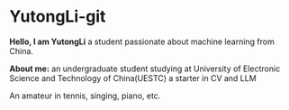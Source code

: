 # YutongLi-git
**Hello, I am YutongLi**
a student passionate about machine learning from China.

**About me:**
an undergraduate student studying at University of Electronic Science and Technology of China(UESTC)
a starter in CV and LLM

An amateur in tennis, singing, piano, etc.
